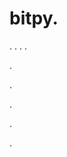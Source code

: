 # bitpy.
.
.
.
.












.






















































.
























.



























.

















































































.































